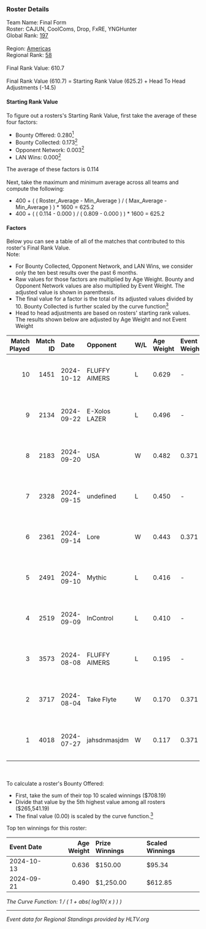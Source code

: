 ### Roster Details<br />
Team Name: Final Form<br />
Roster: CAJUN, CoolComs, Drop, FxRE, YNGHunter<br />
Global Rank: [197](../../standings_global_2025_01_06.md)<br />
<br />
Region: [Americas]( ../../standings_americas_2025_01_06.md)<br />
Regional Rank: [58]( ../../standings_americas_2025_01_06.md)<br />
<br />
Final Rank Value:  610.7<br />
<br />
Final Rank Value (610.7) = Starting Rank Value (625.2) + Head To Head Adjustments (-14.5)<br />

#### Starting Rank Value<br />
To figure out a rosters's Starting Rank Value, first take the average of these four factors:<br />
- Bounty Offered: 0.280[<sup>1</sup>](#table2)
- Bounty Collected: 0.173[<sup>2</sup>](#table1)
- Opponent Network: 0.003[<sup>2</sup>](#table1)
- LAN Wins: 0.000[<sup>2</sup>](#table1)

The average of these factors is 0.114<br />
<br />
Next, take the maximum and minimum average across all teams and compute the following:<br />
- 400 + ( ( Roster_Average - Min_Average ) / ( Max_Average - Min_Average ) ) * 1600 = 625.2
- 400 + ( ( 0.114 - 0.000 ) / ( 0.809 - 0.000 ) ) * 1600 = 625.2


#### Factors<br />
Below you can see a table of all of the matches that contributed to this roster's Final Rank Value.<br />
Note:<br />

- For Bounty Collected, Opponent Network, and LAN Wins, we consider only the ten best results over the past 6 months.
- Raw values for those factors are multiplied by Age Weight. Bounty and Opponent Network values are also multiplied by Event Weight. The adjusted value is shown in parenthesis.
- The final value for a factor is the total of its adjusted values divided by 10. Bounty Collected is further scaled by the curve function[<sup>3</sup>](#curveFunction)
- Head to head adjustments are based on rosters' starting rank values. The results shown below are adjusted by Age Weight and not Event Weight
<span id="table1"></span><br />


| Match Played | Match ID | Date       | Opponent      | W/L | Age Weight | Event Weight | Bounty Collected | Opponent Network | LAN Wins  | H2H Adj. | Roster                                 |
| -: | -: | :- | :- | :- | :- | :- | :- | :- | :- | -: | :- |
|           10 |     1451 | 2024-10-12 | FLUFFY AIMERS | L   | 0.629      | -            | -                | -                | -         |    -3.04 | CAJUN, CoolComs, Drop, FxRE, YNGHunter |
|            9 |     2134 | 2024-09-22 | E-Xolos LAZER | L   | 0.496      | -            | -                | -                | -         |    -5.31 | CAJUN, CoolComs, Drop, FxRE, YNGHunter |
|            8 |     2183 | 2024-09-20 | USA           | W   | 0.482      | 0.371        | 0.000 (0.000)    | 0.040 (0.007)    | 0 (0.000) |     5.14 | CAJUN, CoolComs, Drop, FxRE, YNGHunter |
|            7 |     2328 | 2024-09-15 | undefined     | L   | 0.450      | -            | -                | -                | -         |    -5.66 | CAJUN, CoolComs, Drop, FxRE, Zzeus     |
|            6 |     2361 | 2024-09-14 | Lore          | W   | 0.443      | 0.371        | 0.000 (0.000)    | 0.065 (0.011)    | 0 (0.000) |     4.72 | CAJUN, CoolComs, Drop, FxRE, YNGHunter |
|            5 |     2491 | 2024-09-10 | Mythic        | L   | 0.416      | -            | -                | -                | -         |    -7.88 | CAJUN, CoolComs, Drop, FxRE, Zzeus     |
|            4 |     2519 | 2024-09-09 | InControl     | L   | 0.410      | -            | -                | -                | -         |    -5.92 | CAJUN, CoolComs, Drop, FxRE, Zzeus     |
|            3 |     3573 | 2024-08-08 | FLUFFY AIMERS | L   | 0.195      | -            | -                | -                | -         |    -1.01 | CAJUN, CoolComs, Drop, Fruitcupx, FxRE |
|            2 |     3717 | 2024-08-04 | Take Flyte    | W   | 0.170      | 0.371        | 0.003 (0.000)    | 0.231 (0.015)    | 0 (0.000) |     3.66 | CAJUN, CoolComs, Drop, Fruitcupx, FxRE |
|            1 |     4018 | 2024-07-27 | jahsdnmasjdm  | W   | 0.117      | 0.371        | 0.000 (0.000)    | 0.000 (0.000)    | 0 (0.000) |     0.81 | CAJUN, CoolComs, Drop, Fruitcupx, FxRE |

<br />
<span id="table2"></span><br />
To calculate a roster's Bounty Offered:<br />

- First, take the sum of their top 10 scaled winnings ($708.19)
- Divide that value by the 5th highest value among all rosters ($265,541.19)
- The final value (0.00) is scaled by the curve function.[<sup>3</sup>](#curveFunction)

Top ten winnings for this roster:<br />

| Event Date | Age Weight | Prize Winnings | Scaled Winnings |
| :- | -: | :- | :- |
| 2024-10-13 |      0.636 | $150.00        | $95.34          |
| 2024-09-21 |      0.490 | $1,250.00      | $612.85         |


<span id="curveFunction"></span>_The Curve Function: 1 / ( 1 + abs( log10( x ) ) )_<br />

---
_Event data for Regional Standings provided by HLTV.org_<br />
